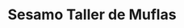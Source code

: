 ---
title: "Sesamo Taller de Muflas"
url: /san-jose/sesamo-taller-de-muflas/
shop: reparación de automóviles
---